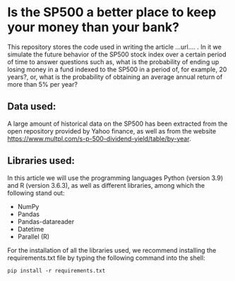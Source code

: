 # Is the SP500 a better place to keep your money than your bank?
This repository stores the code used in writing the article ...url.... . In it we simulate the future behavior of the SP500 stock index over a certain period of time to answer questions such as, what is the probability of ending up losing money in a fund indexed to the SP500 in a period of, for example, 20 years?, or, what is the probability of obtaining an average annual return of more than 5% per year?

## Data used:

A large amount of historical data on the SP500 has been extracted from the open repository provided by Yahoo finance, as well as from the website https://www.multpl.com/s-p-500-dividend-yield/table/by-year.

## Libraries used:

In this article we will use the programming languages Python (version 3.9) and R (version 3.6.3), as well as different libraries, among which the following stand out:

- NumPy
- Pandas
- Pandas-datareader
- Datetime
- Parallel (R)

For the installation of all the libraries used, we recommend installing the requirements.txt file by typing the following command into the shell:

```
pip install -r requirements.txt
```